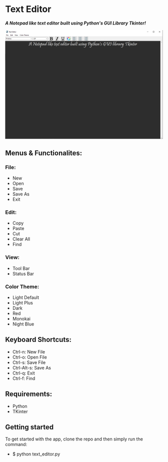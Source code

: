 # Text Editor
***A Notepad like text editor built using Python's GUI Library Tkinter!***

![alt text](https://github.com/AbhiramiTS/text-editor/blob/main/text_editor.png)

## Menus & Functionalites:

### File:
* New
* Open
* Save 
* Save As
* Exit

### Edit:
* Copy
* Paste
* Cut
* Clear All
* Find

### View:
* Tool Bar
* Status Bar

### Color Theme:
* Light Default
* Light Plus
* Dark
* Red
* Monokai
* Night Blue


## Keyboard Shortcuts:
* Ctrl-n: New File
* Ctrl-o: Open File
* Ctrl-s: Save File
* Ctrl-Alt-s: Save As
* Ctrl-q: Exit
* Ctrl-f: Find

## Requirements:

 - Python
 - TKinter

## Getting started
To get started with the app, clone the repo and then simply run the command:

 - $ python text_editor.py
